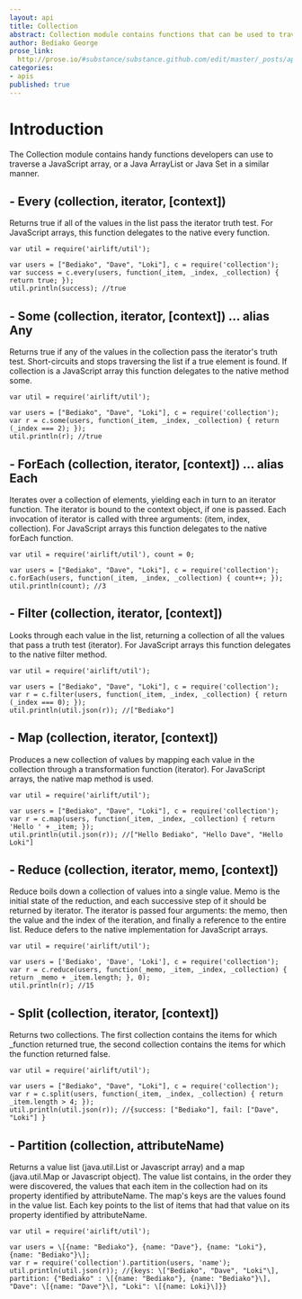 ```yaml
---
layout: api
title: Collection
abstract: Collection module contains functions that can be used to traverse and process JavaScript arrays and Java collections in the same manner.
author: Bediako George
prose_link:
  http://prose.io/#substance/substance.github.com/edit/master/_posts/apis/0100-01-03-collection.md
categories:
- apis
published: true
---
```


# Introduction
The Collection module contains handy functions developers can use to traverse a JavaScript array, or a Java ArrayList or Java Set in a similar manner.

## - Every (collection, iterator, \[context\])
Returns true if all of the values in the list pass the iterator truth test. For JavaScript arrays, this function delegates to the native every function.

    var util = require('airlift/util');
    
    var users = ["Bediako", "Dave", "Loki"], c = require('collection');
    var success = c.every(users, function(_item, _index, _collection) { return true; });
    util.println(success); //true

## - Some (collection, iterator, \[context\]) ... alias Any
Returns true if any of the values in the collection pass the iterator's truth test. Short-circuits and stops traversing the list if a true element is found. If collection is a JavaScript array this function delegates to the native method some.

    var util = require('airlift/util');
    
    var users = ["Bediako", "Dave", "Loki"], c = require('collection');
    var r = c.some(users, function(_item, _index, _collection) { return (_index === 2); });
    util.println(r); //true
    
## - ForEach (collection, iterator, \[context\]) ... alias Each
Iterates over a collection of elements, yielding each in turn to an iterator function. The iterator is bound to the context object, if one is passed. Each invocation of iterator is called with three arguments: (item, index, collection). For JavaScript arrays this function delegates to the native forEach function.

    var util = require('airlift/util'), count = 0;
    
    var users = ["Bediako", "Dave", "Loki"], c = require('collection');
    c.forEach(users, function(_item, _index, _collection) { count++; });
    util.println(count); //3
    
## - Filter (collection, iterator, \[context\])
Looks through each value in the list, returning a collection of all the values that pass a truth test (iterator). For JavaScript arrays this function delegates to the native filter method.

    var util = require('airlift/util');
    
    var users = ["Bediako", "Dave", "Loki"], c = require('collection');
    var r = c.filter(users, function(_item, _index, _collection) { return (_index === 0); });
    util.println(util.json(r)); //["Bediako"]

## - Map (collection, iterator, \[context\])
Produces a new collection of values by mapping each value in the collection through a transformation function (iterator). For JavaScript arrays, the native map method is used.

    var util = require('airlift/util');
    
    var users = ["Bediako", "Dave", "Loki"], c = require('collection');
    var r = c.map(users, function(_item, _index, _collection) { return 'Hello ' + _item; });
    util.println(util.json(r)); //["Hello Bediako", "Hello Dave", "Hello Loki"]

## - Reduce (collection, iterator, memo, \[context\])
Reduce boils down a collection of values into a single value. Memo is the initial state of the reduction, and each successive step of it should be returned by iterator. The iterator is passed four arguments: the memo, then the value and the index of the iteration, and finally a reference to the entire list.  Reduce defers to the native implementation for JavaScript arrays.

    var util = require('airlift/util');
    
    var users = ['Bediako', 'Dave', 'Loki'], c = require('collection');
    var r = c.reduce(users, function(_memo, _item, _index, _collection) { return _memo + _item.length; }, 0);
    util.println(r); //15
    
## - Split (collection, iterator, \[context\])
Returns two collections.  The first collection contains the items for which _function returned true, the second collection contains the items for which the function returned false.

    var util = require('airlift/util');
    
    var users = ["Bediako", "Dave", "Loki"], c = require('collection');
    var r = c.split(users, function(_item, _index, _collection) { return _item.length > 4; });
    util.println(util.json(r)); //{success: ["Bediako"], fail: ["Dave", "Loki"] }
    
## - Partition (collection, attributeName)
Returns a value list (java.util.List or Javascript array) and a map (java.util.Map or Javascript object).  The value list contains, in the order they were discovered, the values that each item in the collection had on its property identified by attributeName.  The map's keys are the values found in the value list.  Each key points to the list of items that had that value on its property identified by attributeName.

    var util = require('airlift/util');
    
    var users = \[{name: "Bediako"}, {name: "Dave"}, {name: "Loki"}, {name: "Bediako"}\];
    var r = require('collection').partition(users, 'name');
    util.println(util.json(r)); //{keys: \["Bediako", "Dave", "Loki"\], partition: {"Bediako" : \[{name: "Bediako"}, {name: "Bediako"}\], "Dave": \[{name: "Dave"}\], "Loki": \[{name: Loki}\]}}


